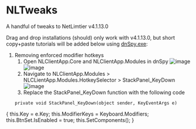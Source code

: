 # NLTweaks
A handful of tweaks to NetLimtier v4.1.13.0

Drag and drop installations (should) only work with v4.1.13.0, but short copy+paste tutorials will be added below using [dnSpy.exe](https://github.com/dnSpy/dnSpy):

1. Removing enforced modifier hotkeys
   1. Open NLClientApp.Core and NLClientApp.Modules in dnSpy
   ![image](https://github.com/kanye4king/NLTweaks/assets/124884528/ee3234a6-2879-47ce-b723-df39ca205ee4)
   ![image](https://github.com/kanye4king/NLTweaks/assets/124884528/3e1c2e02-2df9-4141-a367-55c8de855f3b)
   2. Navigate to NLClientApp.Modules > NLCLientApp.Modules.HotkeySelector > StackPanel_KeyDown
   ![image](https://github.com/kanye4king/NLTweaks/assets/124884528/f1d8f664-3b93-41fb-8315-348df18c6242)
   3. Replace the StackPanel_KeyDown function with the following code
   ```
   private void StackPanel_KeyDown(object sender, KeyEventArgs e)
  {
  	this.Key = e.Key;
  	this.ModifierKeys = Keyboard.Modifiers;
  	this.BtnSet.IsEnabled = true;
  	this.SetComponents();
  }
```
  



